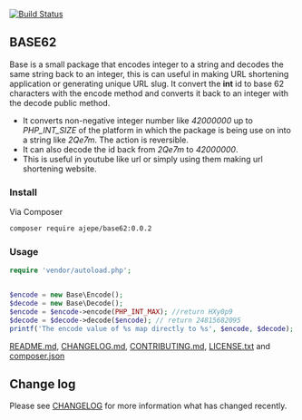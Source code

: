 [![Build Status](https://travis-ci.org/ajepe/base62.svg?branch=master)](https://travis-ci.org/ajepe/base)
## BASE62 
Base is a small package that encodes integer to a string and decodes the same string back to an integer, this is can useful in making  URL shortening application or generating unique URL slug. It convert the __int__ id to base 62 characters with the encode method and converts it back to an integer with the decode public method.

* It converts non-negative integer number like _42000000_  up to _PHP\_INT\_SIZE_ of the platform in which the package is being use on into a string like _2Qe7m_. The action is reversible.
* It can also decode the id back from _2Qe7m_ to _42000000_.
* This is useful in youtube like url or simply using them making url shortening website.


### Install

Via Composer
``` bash
composer require ajepe/base62:0.0.2
```

### Usage

``` php
require 'vendor/autoload.php';


$encode = new Base\Encode();
$decode = new Base\Decode();
$encode = $encode->encode(PHP_INT_MAX); //return HXy0p9
$decode = $decode->decode($encode); // return 24815682095
printf('The encode value of %s map directly to %s', $encode, $decode);

```
[README.md](README.md), [CHANGELOG.md](CHANGELOG.md), [CONTRIBUTING.md](CONTRIBUTING.md), [LICENSE.txt](LICENSE) and [composer.json](composer.json)

## Change log

Please see [CHANGELOG](CHANGELOG.md) for more information what has changed recently.
